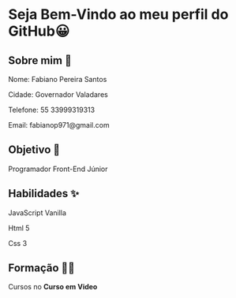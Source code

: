 <strong><h1>Seja Bem-Vindo ao meu perfil do GitHub😀</h1></strong>


<h2>Sobre mim 🧑</h2>

<p>Nome: Fabiano Pereira Santos</p>
<p>Cidade: Governador Valadares</p>
<p>Telefone: 55 33999319313</p>
<p>Email: fabianop971@gmail.com</p>

<h2>Objetivo 🥇</h2>
<p>Programador Front-End Júnior</p>

<h2>Habilidades ✨</h2>
<p>JavaScript Vanilla</p>
<p>Html 5</p>
<p>Css 3</p>

<h2>Formação 👨‍🎓</h2>
<p>Cursos no <strong>Curso em Video</strong></p>
